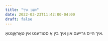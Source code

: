 ```yaml
---
title: "װעגן איך"
date: 2022-03-23T11:42:00-04:00
draft: false
---
```


איך הײס גרײעם און איך בין אַ סטודענט אין טאָראָןנטאָ.
